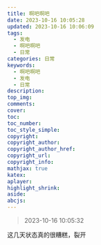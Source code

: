 ```yaml
---
title: 啊吧啊吧
date: 2023-10-16 10:05:28
updated: 2023-10-16 10:06:09
tags:
  - 发电
  - 啊吧啊吧
  - 日常
categories: 日常
keywords:
  - 啊吧啊吧
  - 发电
  - 日常
description: 
top_img:
comments:
cover:
toc:
toc_number:
toc_style_simple:
copyright:
copyright_author:
copyright_author_href:
copyright_url:
copyright_info:
mathjax: true
katex:
aplayer:
highlight_shrink:
aside:
abcjs:
---
```


> 2023-10-16 10:05:32

这几天状态真的很糟糕，裂开
